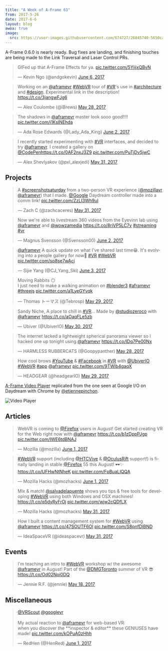 ```yaml
---
title: "A Week of A-Frame 63"
from: 2017-5-26
date: 2017-6-6
layout: blog
awoa: true
image:
  src: https://user-images.githubusercontent.com/674727/26845740-5650ca40-4aac-11e7-8e1b-19478789d2e6.jpg
---
```


<script async src="//platform.twitter.com/widgets.js" charset="utf-8"></script>

A-Frame 0.6.0 is nearly ready. Bug fixes are landing, and finishing touches are
being made to the Link Traversal and Laser Control PRs.

<div class="tweets tweets-feature">
<blockquote class="twitter-tweet" data-lang="en"><p lang="en" dir="ltr">GIFed up that A-Frame Effects for ya. <a href="https://t.co/5YiijxQBvN">pic.twitter.com/5YiijxQBvN</a></p>&mdash; Kevin Ngo (@andgokevin) <a href="https://twitter.com/andgokevin/status/872158736806281217">June 6, 2017</a></blockquote>
<script async src="//platform.twitter.com/widgets.js" charset="utf-8"></script>

<blockquote class="twitter-tweet"><p lang="en" dir="ltr">Working on an <a href="https://twitter.com/aframevr">@aframevr</a> <a href="https://twitter.com/hashtag/WebVR?src=hash">#WebVR</a> tour of <a href="https://twitter.com/hashtag/VR?src=hash">#VR</a>&#39;s use in <a href="https://twitter.com/hashtag/architecture?src=hash">#architecture</a> and <a href="https://twitter.com/hashtag/design?src=hash">#design</a>. Experimental link in the description! <a href="https://t.co/3jangwFJg6">https://t.co/3jangwFJg6</a></p>&mdash; Alex Coulombe (@iBrews) <a href="https://twitter.com/iBrews/status/868689358769008641">May 28, 2017</a></blockquote>

<blockquote class="twitter-tweet"><p lang="en" dir="ltr">The shadows in <a href="https://twitter.com/aframevr">@aframevr</a> master look sooo good!!!! <a href="https://t.co/i1KsINEhda">pic.twitter.com/i1KsINEhda</a></p>&mdash; Ada Rose Edwards (@Lady_Ada_King) <a href="https://twitter.com/Lady_Ada_King/status/870631278931877888">June 2, 2017</a></blockquote>

<blockquote class="twitter-tweet"><p lang="en" dir="ltr">I recently started experimenting with <a href="https://twitter.com/hashtag/VR?src=hash">#VR</a> interfaces, and decided to try <a href="https://twitter.com/aframevr">@aframevr</a>. I created a gallery on <a href="https://twitter.com/CodePen">@CodePen</a><a href="https://t.co/0AF2nxJ3Z9">https://t.co/0AF2nxJ3Z9</a> <a href="https://t.co/PuTjDv5jwC">pic.twitter.com/PuTjDv5jwC</a></p>&mdash; Alex Shevlyakov (@pxl_alexjedi) <a href="https://twitter.com/pxl_alexjedi/status/869987771875827718">May 31, 2017</a></blockquote>

</div>

<!-- more -->

## Projects

<div class="tweets">
<blockquote class="twitter-tweet"><p lang="en" dir="ltr">A <a href="https://twitter.com/hashtag/screenshotsaturday?src=hash">#screenshotsaturday</a> from a two-person VR experience (<a href="https://twitter.com/mozillavr">@mozillavr</a> <a href="https://twitter.com/aframevr">@aframevr</a>) that I made. <a href="https://twitter.com/Google">@Google</a> Daydream controller made into a comm link! <a href="https://t.co/ZzLI3Wh9uI">pic.twitter.com/ZzLI3Wh9uI</a></p>&mdash; Zach C (@zachcaceres) <a href="https://twitter.com/zachcaceres/status/869724933370388480">May 31, 2017</a></blockquote>

<blockquote class="twitter-tweet"><p lang="en" dir="ltr">Now we&#39;re able to livestream 360 videos from the Eyevinn lab using <a href="https://twitter.com/aframevr">@aframevr</a> and <a href="https://twitter.com/wowzamedia">@wowzamedia</a> <a href="https://t.co/8riVP5LC7v">https://t.co/8riVP5LC7v</a> <a href="https://twitter.com/hashtag/streaming?src=hash">#streaming</a> <a href="https://twitter.com/hashtag/vr?src=hash">#vr</a></p>&mdash; Magnus Svensson (@Svensson00) <a href="https://twitter.com/Svensson00/status/870664310208507905">June 2, 2017</a></blockquote>

<blockquote class="twitter-tweet"><p lang="en" dir="ltr"><a href="https://twitter.com/aframevr">@aframevr</a> A quick update on what I&#39;ve shared last time😁. It&#39;s evolving into a people gallery for now🤣 <a href="https://twitter.com/hashtag/VR?src=hash">#VR</a> <a href="https://twitter.com/hashtag/WebVR?src=hash">#WebVR</a> <a href="https://t.co/sp8se7wAcj">pic.twitter.com/sp8se7wAcj</a></p>&mdash; Sijie Yang (@CJ_Yang_Ski) <a href="https://twitter.com/CJ_Yang_Ski/status/870843885840285696">June 3, 2017</a></blockquote>

<blockquote class="twitter-tweet"><p lang="en" dir="ltr">Moving Rabbits 😶<br>I just need to make a walking animation on <a href="https://twitter.com/hashtag/blender3?src=hash">#blender3</a> <a href="https://twitter.com/hashtag/aframevr?src=hash">#aframevr</a> <a href="https://twitter.com/hashtag/threejs?src=hash">#threejs</a> <a href="https://t.co/a1LyeGYvqk">pic.twitter.com/a1LyeGYvqk</a></p>&mdash; Thomas トーマス (@Tebrosp) <a href="https://twitter.com/Tebrosp/status/869157353743990786">May 29, 2017</a></blockquote>

<blockquote class="twitter-tweet"><p lang="en" dir="ltr">Sandy Niche, A place to chill in <a href="https://twitter.com/hashtag/VR?src=hash">#VR</a>… Made by <a href="https://twitter.com/studiozeroco">@studiozeroco</a> with <a href="https://twitter.com/aframevr">@aframevr</a> <a href="https://t.co/aOaqFLe5zb">https://t.co/aOaqFLe5zb</a></p>&mdash; Ubiver (@UbiverIO) <a href="https://twitter.com/UbiverIO/status/869609461689798656">May 30, 2017</a></blockquote>

<blockquote class="twitter-tweet"><p lang="en" dir="ltr">The internet lacked a lightweight spherical panorama viewer so I hacked one up tonight using <a href="https://twitter.com/aframevr">@aframevr</a> <a href="https://t.co/IDq7Pe00Nx">https://t.co/IDq7Pe00Nx</a></p>&mdash; HARMLESS RUBBERCATS (@Goopypanther) <a href="https://twitter.com/Goopypanther/status/868719338324451328">May 28, 2017</a></blockquote>

<blockquote class="twitter-tweet"><p lang="en" dir="ltr">How cool brows <a href="https://twitter.com/hashtag/YouTube?src=hash">#YouTube</a> &amp; <a href="https://twitter.com/hashtag/Facebook?src=hash">#Facebook</a> in <a href="https://twitter.com/hashtag/VR?src=hash">#VR</a> with <a href="https://twitter.com/UbiverIO">@UbiverIO</a> <a href="https://twitter.com/hashtag/WebVR?src=hash">#WebVR</a> <a href="https://twitter.com/hashtag/app?src=hash">#app</a> <a href="https://twitter.com/aframevr">@aframevr</a> <a href="https://t.co/9TWlb4gaqX">pic.twitter.com/9TWlb4gaqX</a></p>&mdash; HEADGEAR (@headgearIO) <a href="https://twitter.com/headgearIO/status/869031045773094912">May 29, 2017</a></blockquote>

</div>

[A-Frame Video Player](https://etiennepinchon.github.io/aframe-videoplayer/) replicated from
the one seen at Google I/O on Daydream with Chrome by [@etiennepinchon](https://twitter.com/etiennepinchon).

![Video Player](https://user-images.githubusercontent.com/674727/26845297-e8decc4c-4aaa-11e7-9686-c2bc249977b8.png)

## Articles

<div class="tweets">
<blockquote class="twitter-tweet"><p lang="en" dir="ltr">WebVR is coming to <a href="https://twitter.com/firefox">@Firefox</a> users in August! Get started creating VR for the Web right now with <a href="https://twitter.com/aframevr">@aframevr</a> <a href="https://t.co/b1zDppPJgp">https://t.co/b1zDppPJgp</a> <a href="https://t.co/IWE6tdBNAJ">pic.twitter.com/IWE6tdBNAJ</a></p>&mdash; Mozilla (@mozilla) <a href="https://twitter.com/mozilla/status/870324259641602048">June 1, 2017</a></blockquote>

<blockquote class="twitter-tweet"><p lang="en" dir="ltr"><a href="https://twitter.com/hashtag/WebVR?src=hash">#WebVR</a> support (including <a href="https://twitter.com/htcvive">@HTCVive</a> &amp; <a href="https://twitter.com/OculusRift">@OculusRift</a> support!) is finally landing in stable <a href="https://twitter.com/firefox">@Firefox</a> 55 this August! 🕶✨ <a href="https://t.co/UFHwNtNheK">https://t.co/UFHwNtNheK</a> <a href="https://t.co/FpBuaLlQQA">pic.twitter.com/FpBuaLlQQA</a></p>&mdash; Mozilla Hacks (@mozhacks) <a href="https://twitter.com/mozhacks/status/870325995559059456">June 1, 2017</a></blockquote>

<blockquote class="twitter-tweet"><p lang="en" dir="ltr">Mix &amp; match! <a href="https://twitter.com/salvadelapuente">@salvadelapuente</a> shows you tips &amp; free tools for developing <a href="https://twitter.com/hashtag/WebVR?src=hash">#WebVR</a> using both Windows and OSX machines! <a href="https://t.co/q5dyRyFrOj">https://t.co/q5dyRyFrOj</a> <a href="https://t.co/wjw2cQDfLX">pic.twitter.com/wjw2cQDfLX</a></p>&mdash; Mozilla Hacks (@mozhacks) <a href="https://twitter.com/mozhacks/status/869942047813382144">May 31, 2017</a></blockquote>

<blockquote class="twitter-tweet"><p lang="en" dir="ltr">How I built a content management system for <a href="https://twitter.com/hashtag/WebVR?src=hash">#WebVR</a> using <a href="https://twitter.com/aframevr">@aframevr</a> <a href="https://t.co/47SOUTF6Ol">https://t.co/47SOUTF6Ol</a> <a href="https://t.co/S8pnfDlBND">pic.twitter.com/S8pnfDlBND</a></p>&mdash; IdeaSpaceVR (@ideaspacevr) <a href="https://twitter.com/ideaspacevr/status/869923267129298944">May 31, 2017</a></blockquote>

</div>

## Events

<div class="tweets">
<blockquote class="twitter-tweet"><p lang="en" dir="ltr">I&#39;m teaching an intro to <a href="https://twitter.com/hashtag/WebVR?src=hash">#WebVR</a> workshop w/ the awesome <a href="https://twitter.com/aframevr">@aframevr</a> in August! Part of the <a href="https://twitter.com/DMGToronto">@DMGToronto</a> summer of VR 😎  <a href="https://t.co/Od02Noi0DQ">https://t.co/Od02Noi0DQ</a></p>&mdash; Jennie R.F. (@jennie) <a href="https://twitter.com/jennie/status/865333342253850625">May 18, 2017</a></blockquote>

</div>

## Miscellaneous

<div class="tweets">
<blockquote class="twitter-tweet"><p lang="en" dir="ltr"><a href="https://twitter.com/VRScout">@VRScout</a> <a href="https://twitter.com/googlevr">@googlevr</a><br><br>My actual reaction to <a href="https://twitter.com/aframevr">@aframevr</a> for web-based VR:<br>when you discover the **inspector &amp; editor** these GENIUSES have made! <a href="https://t.co/kOPuA0zHhh">pic.twitter.com/kOPuA0zHhh</a></p>&mdash; RedHen (@HenRed) <a href="https://twitter.com/HenRed/status/870350633265758210">June 1, 2017</a></blockquote>

</div>

